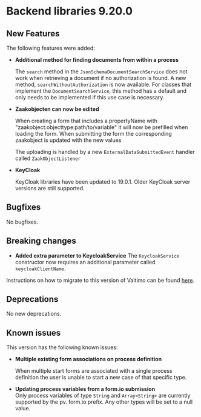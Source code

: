 # Backend libraries 9.20.0

## New Features

The following features were added:

* **Additional method for finding documents from within a process**

  The `search` method in the `JsonSchemaDocumentSearchService` does not work when retrieving a document if no
  authorization is found. A new method, `searchWithoutAuthorization` is now available. For classes that implement the 
  `DocumentSearchService`, this method has a default and only needs to be implemented if this use case is necessary.

* **Zaakobjecten can now be edited**

  When creating a form that includes a propertyName with "zaakobject:objecttype:path/to/variable" it will now be
  prefilled when loading the form. When submitting the form the corresponding zaakobject is updated with the new values
  
  The uploading is handled by a new `ExternalDataSubmittedEvent` handler called `ZaakObjectListener`

* **KeyCloak**

  KeyCloak libraries have been updated to 19.0.1. Older KeyCloak server versions are still supported.

## Bugfixes

No bugfixes.

## Breaking changes

* **Added extra parameter to KeycloakService**
  The `KeycloakService` constructor now requires an additional parameter called `keycloakClientName`.

Instructions on how to migrate to this version of Valtimo can be found [here](migration.md).

## Deprecations

No new deprecations.

## Known issues

This version has the following known issues:

* **Multiple existing form associations on process definition**

  When multiple start forms are associated with a single process definition the user is unable to start a new case of
  that specific type.
  
* **Updating process variables from a form.io submission**  
  Only process variables of type `String` and `Array<String>` are currently supported by the pv. form.io prefix. Any other types will be set to a null value.
